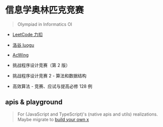 # 信息学奥林匹克竞赛

> Olympiad in Informatics OI

- [LeetCode 力扣](https://leetcode-cn.com/)

- [洛谷 luogu](https://www.luogu.com.cn/)

- [AcWing](https://www.acwing.com/)

- 挑战程序设计竞赛（第 2 版）

- 挑战程序设计竞赛 2 - 算法和数据结构

- 高效算法 - 竞赛、应试与提高必修 128 例

## apis & playground

> For (JavaScript and TypeScript)'s (native apis and utils) realizations. Maybe migrate to [build your own x](https://github.com/useless-technology/build-your-own-x)
